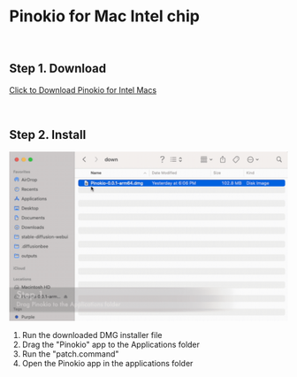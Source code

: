 # Pinokio for Mac Intel chip

<br>

## Step 1. Download

<a href="https://github.com/pinokiocomputer/pinokio/releases/download/0.1.8/Pinokio-0.1.8.dmg" class='btn'>Click to Download Pinokio for Intel Macs</a>

<br>

## Step 2. Install

![macinstall.gif](macinstall.gif)

1. Run the downloaded DMG installer file
2. Drag the "Pinokio" app to the Applications folder
3. Run the "patch.command"
4. Open the Pinokio app in the applications folder
